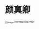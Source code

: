 # 颜真卿

<img src="/image/image-20211114200827741.png" alt="image-20211114200827741" style="zoom:50%;" />